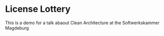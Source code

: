 # License Lottery

This is a demo for a talk abaout Clean Architecture at the Softwerkskammer Magdeburg
